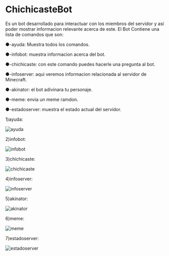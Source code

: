 # ChichicasteBot
Es un bot desarrollado para interactuar con los miembros del servidor y así poder mostrar informacion relevante acerca de este.
El Bot Contiene una lista de comandos que son:

●-ayuda: Muestra todos los comandos.

●-infobot: muestra informacion acerca del bot.

●-chichicaste: con este comando puedes hacerle una pregunta al bot.

●-infoserver: aqui veremos informacion relacionada al servidor de Minecraft.

●-akinator: el bot adivinara tu personaje.

●-meme: envia un meme ramdon.

●-estadoserver: muestra el estado actual del servidor.



1)ayuda:

![ayuda](https://github.com/user-attachments/assets/6f8cea63-e881-4a51-a000-58dc209f8cfb)


2)infobot:

![infobot](https://github.com/user-attachments/assets/132f5d2a-3233-4e3b-81e1-47129983a2ba)

3)chichicaste:

![chichicaste](https://github.com/user-attachments/assets/524d7a3c-f66b-41d2-b8dd-cb2624069530)


4)infoserver:

![infoserver](https://github.com/user-attachments/assets/262b8467-25ba-448b-8aa4-9c0e828731de)


5)akinator:

![akinator](https://github.com/user-attachments/assets/e38350b8-69d6-4130-b309-71a268732b09)


6)meme:

![meme](https://github.com/user-attachments/assets/f38416d4-8b8a-49cd-b253-a153d1397b1a)


7)estadoserver:

![estadoserver](https://github.com/user-attachments/assets/33f52735-6917-4ba1-941b-180e860e8072)
